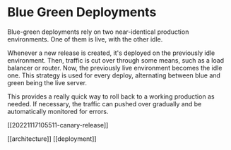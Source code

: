 # Blue Green Deployments

Blue-green deployments rely on two near-identical production environments. One of them is live, with the other idle.

Whenever a new release is created, it's deployed on the previously idle environment. Then, traffic is cut over through some means, such as a load balancer or router. Now, the previously live environment becomes the idle one.
This strategy is used for every deploy, alternating between blue and green being the live server.

This provides a really quick way to roll back to a working production as needed.
If necessary, the traffic can pushed over gradually and be automatically monitored for errors.

[[20221117105511-canary-release]]

[[architecture]]
[[deployment]]